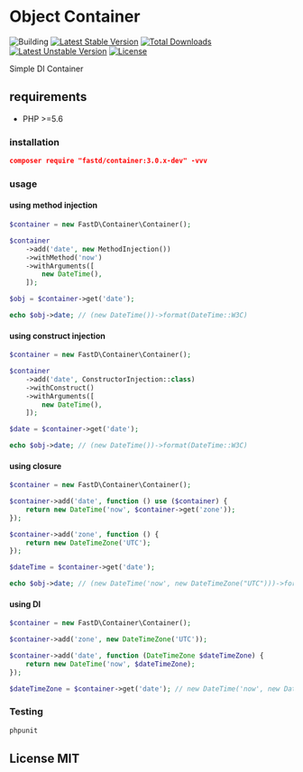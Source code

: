 # Object Container

![Building](https://api.travis-ci.org/JanHuang/container.svg?branch=master)
[![Latest Stable Version](https://poser.pugx.org/fastd/container/v/stable)](https://packagist.org/packages/fastd/container) [![Total Downloads](https://poser.pugx.org/fastd/container/downloads)](https://packagist.org/packages/fastd/container) [![Latest Unstable Version](https://poser.pugx.org/fastd/container/v/unstable)](https://packagist.org/packages/fastd/container) [![License](https://poser.pugx.org/fastd/container/license)](https://packagist.org/packages/fastd/container)

Simple DI Container

## requirements

* PHP >=5.6

### installation

```json
composer require "fastd/container:3.0.x-dev" -vvv
```

### usage

#### using method injection

```php
$container = new FastD\Container\Container();

$container
    ->add('date', new MethodInjection())
    ->withMethod('now')
    ->withArguments([
        new DateTime(),
    ]);

$obj = $container->get('date');

echo $obj->date; // (new DateTime())->format(DateTime::W3C)
```

#### using construct injection

```php
$container = new FastD\Container\Container();

$container
    ->add('date', ConstructorInjection::class)
    ->withConstruct()
    ->withArguments([
        new DateTime(),
    ]);

$date = $container->get('date');

echo $obj->date; // (new DateTime())->format(DateTime::W3C)
```

#### using closure

```php
$container = new FastD\Container\Container();

$container->add('date', function () use ($container) {
    return new DateTime('now', $container->get('zone'));
});

$container->add('zone', function () {
    return new DateTimeZone('UTC');
});

$dateTime = $container->get('date');

echo $obj->date; // (new DateTime('now', new DateTimeZone("UTC")))->format(DateTime::W3C)
```

#### using DI

```php
$container = new FastD\Container\Container();

$container->add('zone', new DateTimeZone('UTC'));

$container->add('date', function (DateTimeZone $dateTimeZone) {
    return new DateTime('now', $dateTimeZone);
});

$dateTimeZone = $container->get('date'); // new DateTime('now', new DateTimeZone('UTC'));
```

### Testing

```php
phpunit
```

## License MIT


